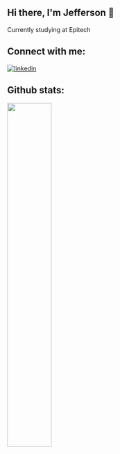## Hi there, I'm Jefferson 👋

<p>Currently studying at Epitech</a></p>

## Connect with me:
[![linkedin](https://img.shields.io/badge/LinkedIn-blue?style=flat&logo=linkedin&labelColor=blue)](https://www.linkedin.com/in/jeffg__/)

## Github stats:
<img src="https://github-readme-stats.vercel.app/api/top-langs/?username=jeffersongt&layout=compact&theme=midnight-purple&langs_count=6&hide=shell,makefile" width="45%" />
